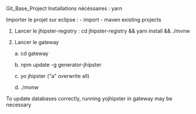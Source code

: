 Git_Base_Project
Installations nécéssaires : yarn

Importer le projet sur eclipse : 
	- import
	- maven existing projects

1. Lancer le jhipster-registry : cd jhipster-registry && yarn install && ./mvnw
2. 	Lancer le gateway

	a. cd gateway
	
	b. npm update -g generator-jhipster
	
	c. yo jhipster ("a" overwrite all)
	
	d. ./mvnw


To update databases correctly, running yojhipster in gateway may be necessary
